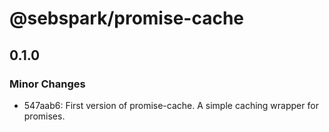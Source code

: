 # @sebspark/promise-cache

## 0.1.0

### Minor Changes

- 547aab6: First version of promise-cache. A simple caching wrapper for promises.
